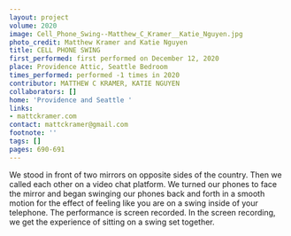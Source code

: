 ```yaml
---
layout: project
volume: 2020
image: Cell_Phone_Swing--Matthew_C_Kramer__Katie_Nguyen.jpg
photo_credit: Matthew Kramer and Katie Nguyen
title: CELL PHONE SWING
first_performed: first performed on December 12, 2020
place: Providence Attic, Seattle Bedroom
times_performed: performed -1 times in 2020
contributor: MATTHEW C KRAMER, KATIE NGUYEN
collaborators: []
home: 'Providence and Seattle '
links:
- mattckramer.com
contact: mattckramer@gmail.com
footnote: ''
tags: []
pages: 690-691
---
```




We stood in front of two mirrors on opposite sides of the country. Then we called each other on a video chat platform. We turned our phones to face the mirror and began swinging our phones back and forth in a smooth motion for the effect of feeling like you are on a swing inside of your telephone. The performance is screen recorded. In the screen recording, we get the experience of sitting on a swing set together.
